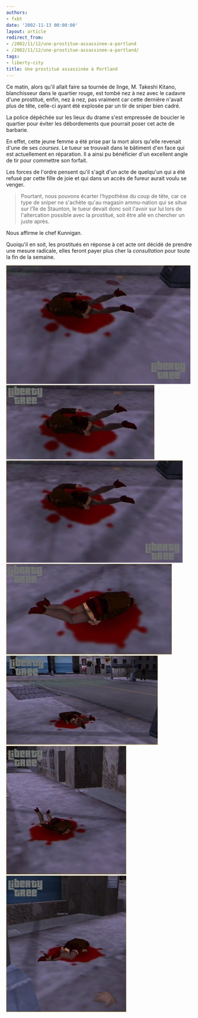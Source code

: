```yaml
---
authors:
- fxbt
date: '2002-11-13 00:00:00'
layout: article
redirect_from:
- /2002/11/12/une-prostitue-assassinee-a-portland
- /2002/11/12/une-prostitue-assassinee-a-portland/
tags:
- liberty-city
title: Une prostitué assassinée à Portland
---
```



Ce matin, alors qu'il allait faire sa tournée de linge, M. Takeshi Kitano, blanchisseur dans le quartier rouge, est tombé nez à nez avec le cadavre d'une prostitué, enfin, nez à nez, pas vraiment car cette dernière n'avait plus de tête, celle-ci ayant été explosée par un tir de sniper bien cadré.

La police dépêchée sur les lieux du drame s'est empressée de boucler le quartier pour éviter les débordements que pourrait poser cet acte de barbarie.

En effet, cette jeune femme a été prise par la mort alors qu'elle revenait d'une de ses _courses_. Le tueur se trouvait dans le bâtiment d'en face qui est actuellement en réparation. Il a ainsi pu bénéficier d'un excellent angle de tir pour commettre son forfait.

Les forces de l'ordre pensent qu'il s'agit d'un acte de quelqu'un qui a été refusé par cette fille de joie et qui dans un accès de fureur aurait voulu se venger.

> Pourtant, nous pouvons écarter l’hypothèse du coup de tête, car ce type de sniper ne s'achète qu'au magasin ammu-nation qui se situe sur l’île de Staunton, le tueur devait donc soit l'avoir sur lui lors de l'altercation possible avec la prostitué, soit être allé en chercher un juste après.

Nous affirme le chef Kunnigan.

Quoiqu'il en soit, les prostitués en réponse à cet acte ont décidé de prendre une mesure radicale, elles feront payer plus cher la _consultation_ pour toute la fin de la semaine.

![](/content/images/v1/user21/portland_a_1.jpg)
![](/content/images/v1/user21/portland_a_2.jpg)
![](/content/images/v1/user21/portland_a_3.jpg)
![](/content/images/v1/user21/portland_a_5.jpg)
![](/content/images/v1/user21/portland_a_7.jpg)
![](/content/images/v1/user21/portland_a_4.jpg)
![](/content/images/v1/user21/portland_a_6.jpg)